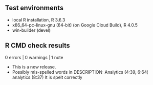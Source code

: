 ## Test environments
* local R installation, R 3.6.3
* x86_64-pc-linux-gnu (64-bit) (on Google Cloud Build), R 4.0.5
* win-builder (devel)

## R CMD check results

0 errors | 0 warnings | 1 note

* This is a new release.
* Possibly mis-spelled words in DESCRIPTION:
  Analytics (4:39, 6:64)
  analytics (8:37)
It is spelt correctly
